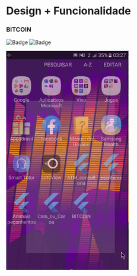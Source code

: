 # Design + Funcionalidade


### BITCOIN
![Badge](https://img.shields.io/static/v1?label=dart&message=96.1%&color=blue&style=flat&logo=) 
  ![Badge](https://img.shields.io/static/v1?label=license&message=MIT&color=green&style=flat&logo=)  
  
 ![](https://github.com/Rafael-Yokoyama/curso-flutter/blob/master/BITCOIN/gif.foto.gif)

